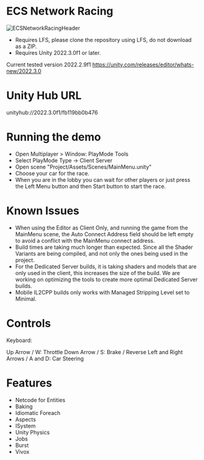# ECS Network Racing

![ECSNetworkRacingHeader](https://user-images.githubusercontent.com/3436237/209012220-f888baf2-568b-4c06-bda2-8146333c76d6.jpg)

* Requires LFS, please clone the repository using LFS, do not download as a ZIP.
* Requires Unity 2022.3.0f1 or later.

Current tested version 2022.2.9f1
https://unity.com/releases/editor/whats-new/2022.3.0

# Unity Hub URL
unityhub://2022.3.0f1/fb119bb0b476

# Running the demo

* Open Multiplayer > Window: PlayMode Tools
* Select PlayMode Type -> Client Server
* Open scene "Project/Assets/Scenes/MainMenu.unity"
* Choose your car for the race.
* When you are in the lobby you can wait for other players or just press the Left Menu button and then Start button to start the race.

# Known Issues

* When using the Editor as Client Only, and running the game from the MainMenu scene, the Auto Connect Address field should be left empty  to avoid a conflict with the MainMenu connect address.
* Build times are taking much longer than expected. Since all the Shader Variants are being compiled, and not only the ones being used in the project.
* For the Dedicated Server builds, it is taking shaders and models that are only used in the client, this increases the size of the build. We are working on optimizing the tools to create more optimal Dedicated Server builds.
* Mobile IL2CPP builds only works with Managed Stripping Level set to Minimal.

# Controls
Keyboard: 

  Up Arrow / W: Throttle
  Down Arrow / S: Brake / Reverse
  Left and Right Arrows / A and D: Car Steering

# Features

* Netcode for Entities
* Baking
* Idiomatic Foreach
* Aspects
* ISystem
* Unity Physics
* Jobs
* Burst
* Vivox

